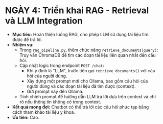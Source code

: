 # NGÀY 4: Triển khai RAG - Retrieval và LLM Integration

- **Mục tiêu:** Hoàn thiện luồng RAG, cho phép LLM sử dụng tài liệu tìm được để trả lời.
- **Nhiệm vụ:**
  - Trong `rag_pipeline.py`, thêm chức năng `retrieve_documents(query)`: Truy vấn ChromaDB để tìm các đoạn tài liệu liên quan nhất đến câu hỏi.
  - Cập nhật logic trong endpoint `POST /chat`:
    - Khi ý định là "LLM", trước tiên gọi `retrieve_documents()` với câu hỏi của người dùng.
    - Xây dựng một prompt mới cho Ollama, bao gồm câu hỏi của người dùng và các đoạn tài liệu đã tìm được (context).
    - Gửi prompt này đến Ollama.
  - Tinh chỉnh prompt để hướng dẫn LLM trả lời dựa trên context và chỉ rõ nếu thông tin không có trong context.
- **Kết quả mong đợi:** Chatbot có thể trả lời các câu hỏi phức tạp bằng cách tham khảo tài liệu y khoa.
- **Ưu tiên:** Cao.